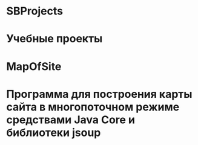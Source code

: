 # SBProjects
# Учебные проекты
# MapOfSite
# Программа для построения карты сайта в многопоточном режиме средствами Java Core и библиотеки jsoup
